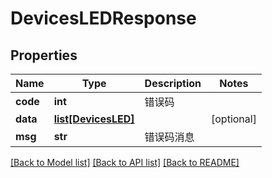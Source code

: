 # DevicesLEDResponse

## Properties
Name | Type | Description | Notes
------------ | ------------- | ------------- | -------------
**code** | **int** | 错误码 | 
**data** | [**list[DevicesLED]**](DevicesLED.md) |  | [optional] 
**msg** | **str** | 错误码消息 | 

[[Back to Model list]](../README.md#documentation-for-models) [[Back to API list]](../README.md#documentation-for-api-endpoints) [[Back to README]](../README.md)


